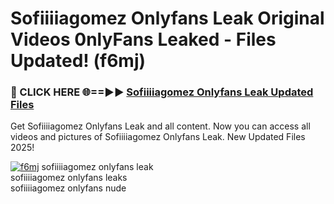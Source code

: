 # Sofiiiiagomez Onlyfans Leak Original Videos 0nlyFans Leaked - Files Updated! (f6mj)

<h3>🔴 CLICK HERE 🌐==►► <a href="https://tinyurl.com/x26r9saj" rel="nofollow">Sofiiiiagomez Onlyfans Leak Updated Files</a></h3>

Get Sofiiiiagomez Onlyfans Leak and all content. Now you can access all videos and pictures of Sofiiiiagomez Onlyfans Leak. New Updated Files 2025!

[![f6mj](https://i.imgur.com/LkgZPqh.gif)](https://tinyurl.com/x26r9saj)
sofiiiiagomez onlyfans leak<br>
sofiiiiagomez onlyfans leaks<br>
sofiiiiagomez onlyfans nude